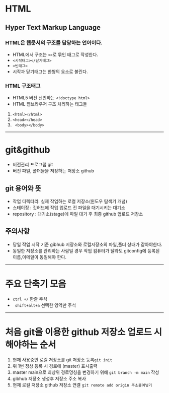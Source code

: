 # HTML
## Hyper Text Markup Language
### HTML은 웹문서의 구조를 담당하는 언어이다.
* HTML에서 구조는 `<>`로 묶인 태그로 작성한다.
* `<시작태그></닫기태그>`
* `<빈태그>`
* 시작과 닫기태그는 한쌍의 요소로 불린다.
### HTML 구조태그
* HTML5 버전 선언하는 `<!doctype html>`
* HTML 웹브라우저 구조 처리하는 태그들
1. `<html></html>`
2. `<head></head>`
3. ` <body></body>`
----
# git&github
* 버전관리 프로그램 git
* 버전 파일, 폴더들을 저장하는 저장소 github
## git 용어와 뜻
* 작업 디렉터리: 실제 작업하는 로컬 저장소(윈도우 탐색기 개념)
* 스테이징 : 깃허브에 작업 업로드 전 파일을 대기시키는 대기소
* repository : 대기소(stage)에 파일 대기 후 최종 github 업로드 저장소
## 주의사항
* 당일 작업 시작 기준 gibhub 저장소와 로컬저장소의 파일,폴더 상태가 같아야한다.
* 동일한 저장소를 관리하는 사람일 경우  작업 컴퓨터가 달라도 gitconfig에 등록된 이름,이메일이 동일해야 한다.
 ---
 # 주요 단축기 모음
 * `ctrl +/` 한줄 주석
 *  ` shift+alt+a` 선택한 영역만 주석
 ----
 # 처음 git을 이용한 github 저장소 업로드 시 해야하는 순서
 1. 현재 사용중인 로컬 저장소를 git 저장소 등록`git init`
 2. 위 1번 정상 등록 시 경로에 (master) 표시출력
 3. master main으로 최상위 경로명칭을 변경하기 위해 `git branch -m main` 작성
 4. gibhub 저장소 생성후 저장소 주소 복사
 5. 현재 로컬 저장소 github 저장소 연결 `git remote add origin 주소붙여넣기`